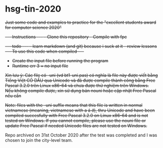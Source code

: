 # hsg-tin-2020
<del>Just some code and examples to practice for the "excellent students award for computer science 2020" </del>

<del>--- Instructions ---
-<del> Clone this repository</del>
-<del> Compile with fpc</del>
</del>

<del>--- todo ---
-<del> learn markdown (and git) because i suck at it</del>
-<del> review lessons</del>
</del>
<del>--- To use this code when compiled ---
- <del>Create the input file before running the program </del>
- <del>Runtime err 3 = no input file </del>
</del>

<del> Xin lưu ý: Các file có -uni (vd bt1-uni.pas) có nghĩa là file này được viết bằng Tiếng Việt CÓ DẤU qua Unicode và đã được compile thành công bằng Free Pascal 3.2.0 trên Linux x86-64 và chưa được thử nghiệm trên Windows. Nếu không compile được, xin sử dụng bản nouni hoặc cập nhật Free Pascal nếu cần
</del>

<del> Note: files with the -uni suffix means that this file is written in normal vietnamese (meaning, vietnamese with a á ớ), thru Unicode and have been compiled succesfully with Free Pascal 3.2.0 on Linux x86-64 and is not tested on Windows. If you cannot compile, please use the nouni file or update Free Pascal if needed
Unicode files are not tested on Windows.</del>

Repo archived on 31st October 2020 after the test was completed and I was chosen to join the city-level team.

